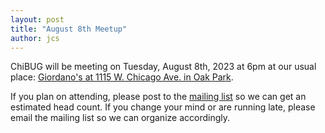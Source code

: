 ```yaml
---
layout: post
title: "August 8th Meetup"
author: jcs
---
```


ChiBUG will be meeting on
Tuesday, August 8th, 2023
at
6pm
at
our usual place:
[Giordano's at 1115 W. Chicago Ave. in Oak Park](https://www.google.com/maps/dir//Giordano's,+1115+Chicago+Ave,+Oak+Park,+IL+60302).

If you plan on attending, please post to the
[mailing list]()
so we can get an estimated head count.
If you change your mind or are running late, please email the mailing list so
we can organize accordingly.
